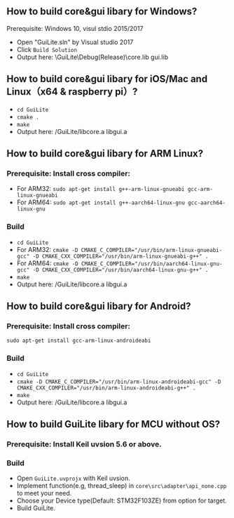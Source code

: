 ## How to build core&gui libary for Windows?
Prerequisite: Windows 10, visul stdio 2015/2017
- Open "GuiLite.sln" by Visual studio 2017
- Click `Build Solution`
- Output here: \GuiLite\Debug(Release)\core.lib gui.lib

## How to build core&gui libary for iOS/Mac and Linux（x64 & raspberry pi）?
- `cd GuiLite`
- `cmake .`
- `make`
- Output here: /GuiLite/libcore.a libgui.a

## How to build core&gui libary for ARM Linux?
### Prerequisite: Install cross compiler:
- For ARM32: `sudo apt-get install g++-arm-linux-gnueabi gcc-arm-linux-gnueabi`
- For ARM64: `sudo apt-get install g++-aarch64-linux-gnu gcc-aarch64-linux-gnu`
### Build
- `cd GuiLite`
- For ARM32: `cmake -D CMAKE_C_COMPILER="/usr/bin/arm-linux-gnueabi-gcc" -D CMAKE_CXX_COMPILER="/usr/bin/arm-linux-gnueabi-g++" .`
- For ARM64: `cmake -D CMAKE_C_COMPILER="/usr/bin/aarch64-linux-gnu-gcc" -D CMAKE_CXX_COMPILER="/usr/bin/aarch64-linux-gnu-g++" .`
- `make`
- Output here: /GuiLite/libcore.a libgui.a

## How to build core&gui libary for Android?
### Prerequisite: Install cross compiler:
`sudo apt-get install gcc-arm-linux-androideabi` 
### Build
- `cd GuiLite`
- `cmake -D CMAKE_C_COMPILER="/usr/bin/arm-linux-androideabi-gcc" -D CMAKE_CXX_COMPILER="/usr/bin/arm-linux-androideabi-g++" .`
- `make`
- Output here: /GuiLite/libcore.a libgui.a

## How to build GuiLite libary for MCU without OS?
### Prerequisite: Install Keil uvsion 5.6 or above.
### Build
- Open `GuiLite.uvprojx` with Keil uvsion.
- Implement function(e.g, thread_sleep) in `core\src\adapter\api_none.cpp` to meet your need.
- Choose your Device type(Default: STM32F103ZE) from option for target.
- Build GuiLite.